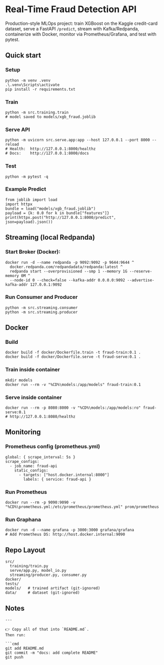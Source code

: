 # Real-Time Fraud Detection API

Production-style MLOps project: train XGBoost on the Kaggle credit-card dataset, serve a FastAPI `/predict`, stream with Kafka/Redpanda, containerize with Docker, monitor via Prometheus/Grafana, and test with pytest.

## Quick start

### Setup
```
python -m venv .venv
.\.venv\Scripts\activate
pip install -r requirements.txt
```


### Train
```
python -m src.training.train
# model saved to models/xgb_fraud.joblib
```

### Serve API
```
python -m uvicorn src.serve.app:app --host 127.0.0.1 --port 8000 --reload
# Health:  http://127.0.0.1:8000/healthz
# Docs:    http://127.0.0.1:8000/docs
```

### Test
```
python -m pytest -q
```

### Example Predict
```
from joblib import load
import httpx
bundle = load("models/xgb_fraud.joblib")
payload = {k: 0.0 for k in bundle["features"]}
print(httpx.post("http://127.0.0.1:8000/predict", json=payload).json())
```

## Streaming (local Redpanda)

### Start Broker (Docker):
```
docker run -d --name redpanda -p 9092:9092 -p 9644:9644 ^
  docker.redpanda.com/redpandadata/redpanda:latest ^
  redpanda start --overprovisioned --smp 1 --memory 1G --reserve-memory 0M ^
  --node-id 0 --check=false --kafka-addr 0.0.0.0:9092 --advertise-kafka-addr 127.0.0.1:9092
```

### Run Consumer and Producer
```
python -m src.streaming.consumer
python -m src.streaming.producer
```

## Docker

### Build
```
docker build -f docker/Dockerfile.train -t fraud-train:0.1 .
docker build -f docker/Dockerfile.serve -t fraud-serve:0.1 .
```

### Train inside container
```
mkdir models
docker run --rm -v "%CD%\models:/app/models" fraud-train:0.1
```

### Serve inside container
```
docker run --rm -p 8080:8000 -v "%CD%\models:/app/models:ro" fraud-serve:0.1
# http://127.0.0.1:8080/healthz
```

## Monitoring

### Prometheus config (prometheus.yml)
```
global: { scrape_interval: 5s }
scrape_configs:
  - job_name: fraud-api
    static_configs:
      - targets: ["host.docker.internal:8000"]
        labels: { service: fraud-api }
```

### Run Prometheus
```
docker run --rm -p 9090:9090 -v "%CD%\prometheus.yml:/etc/prometheus/prometheus.yml" prom/prometheus
```

### Run Graphana
```
docker run -d --name grafana -p 3000:3000 grafana/grafana
# Add Prometheus DS: http://host.docker.internal:9090
```

## Repo Layout
```
src/
  training/train.py
  serve/app.py, model_io.py
  streaming/producer.py, consumer.py
docker/
tests/
models/   # trained artifact (git-ignored)
data/     # dataset (git-ignored)
```

## Notes
```
---

👉 Copy all of that into `README.md`.  
Then run:

```cmd
git add README.md
git commit -m "docs: add complete README"
git push
```
